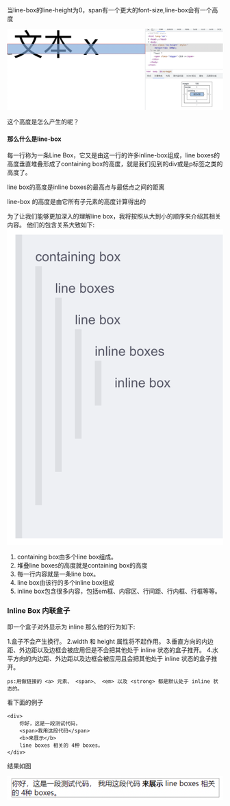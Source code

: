 当line-box的line-height为0，span有一个更大的font-size,line-box会有一个高度

<img src="./boximgs/result.png" />

这个高度是怎么产生的呢？



####  那么什么是line-box
每一行称为一条Line Box，它又是由这一行的许多inline-box组成，line boxes的高度垂直堆叠形成了containing box的高度，就是我们见到的div或是p标签之类的高度了。

line box的高度是inline boxes的最高点与最低点之间的距离

line-box 的高度是由它所有子元素的高度计算得出的



为了让我们能够更加深入的理解line box，我将按照从大到小的顺序来介绍其相关内容。
他们的包含关系大致如下:
<img src="./boximgs/line-box.png">

1. containing box由多个line box组成。
2. 堆叠line boxes的高度就是containing box的高度
3. 每一行内容就是一条line box。
4. line box由该行的多个inline box组成
5. inline box包含很多内容，包括em框、内容区、行间距、行内框、行框等等。

### Inline Box 内联盒子
即一个盒子对外显示为 inline
那么他的行为如下:

1.盒子不会产生换行。
2.width 和 height 属性将不起作用。
3.垂直方向的内边距、外边距以及边框会被应用但是不会把其他处于 inline 状态的盒子推开。
4.水平方向的内边距、外边距以及边框会被应用且会把其他处于 inline 状态的盒子推开。
```
ps:用做链接的 <a> 元素、 <span>、 <em> 以及 <strong> 都是默认处于 inline 状态的。
```

看下面的例子

```
<div>
    你好，这是一段测试代码，
    <span>我用这段代码</span>
    <b>来展示</b>
    line boxes 相关的 4种 boxes。
</div>
```

结果如图

<img src="./boximgs/eg1.png">





